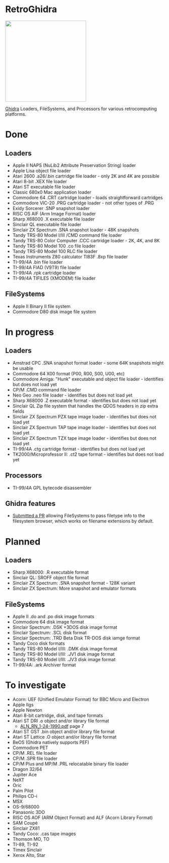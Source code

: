 # RetroGhidra

<img src="https://github.com/user-attachments/assets/4b48b672-e1a0-43c1-b6f1-b45808ab8224" width="256">

[Ghidra](https://github.com/NationalSecurityAgency/ghidra) Loaders, FileSystems, and Processors for various retrocomputing platforms.

# Done
## Loaders
- Apple II NAPS (NuLib2 Attribute Preservation String) loader
- Apple Lisa object file loader
- Atari 2600 .a26/.bin cartridge file loader - only 2K and 4K are possible
- Atari 8-bit .XEX file loader
- Atari ST executable file loader
- Classic 680x0 Mac application loader
- Commodore 64 .CRT cartridge loader - loads straightforward cartridges
- Commodore VIC-20 .PRG cartridge loader - not other types of .PRG
- Exidy Sorcerer .SNP snapshot loader
- RISC OS AIF (Arm Image Format) loader
- Sharp X68000 .X executable file loader
- Sinclair QL executable file loader
- Sinclair ZX Spectrum .SNA snapshot loader - 48K snapshots
- Tandy TRS-80 Model I/III /CMD command file loader
- Tandy TRS-80 Color Computer .CCC cartridge loader - 2K, 4K, and 8K
- Tandy TRS-80 Model 100 .co file loader
- Tandy TRS-80 Model 100 RLC file loader
- Texas Instruments Z80 calculator TI83F .8xp file loader
- TI-99/4A .bin file loader
- TI-99/4A FIAD (V9T9) file loader
- TI-99/4A .rpk cartridge loader
- TI-99/4A TIFILES (XMODEM) file loader

## FileSystems
- Apple II Binary II file system
- Commodore D80 disk image file system

# In progress
## Loaders
- Amstrad CPC .SNA snapshot format loader - some 64K snapshots might be usable
- Commodore 64 X00 format (P00, R00, S00, U00, etc)
- Commodore Amiga: "Hunk" executable and object file loader - identifies but does not load yet
- CP/M .CMD command file loader
- Neo Geo .neo file loader - identifies but does not load yet
- Sharp X68000 .Z executable format - identifies but does not load yet
- Sinclair QL Zip file system that handles the QDOS headers in zip extra fields
- Sinclair ZX Spectrum PZX tape image loader - identifies but does not load yet
- Sinclair ZX Spectrum TAP tape image loader - identifies but does not load yet
- Sinclair ZX Spectrum TZX tape image loader - identifies but does not load yet
- TI-99/4A .ctg cartridge format - identifies but does not load yet
- TK2000/Microprofessor II: .ct2 tape format - identifies but does not load yet

## Processors
- TI-99/4A GPL bytecode disassembler

## Ghidra features
- [Submitted a PR](https://github.com/NationalSecurityAgency/ghidra/pull/7062) allowing FileSystems to pass filetype info to the filesystem browser, which works on filename extensions by default.

# Planned
## Loaders
- Sharp X68000: .R executable format
- Sinclair QL: SROFF object file format
- Sinclair ZX Spectrum: .SNA snapshot format - 128K variant
- Sinclair ZX Spectrum: More snapshot and emulator formats

## FileSystems
- Apple II .do and .po disk image formats
- Commodore 64 disk image format
- Sinclair Spectrum: .DSK +3DOS disk image format
- Sinclair Spectrum: .SCL disk format
- Sinclair Spectrum: .TRD Beta Disk TR-DOS disk iamge format
- Tandy Coco disk formats
- Tandy TRS-80 Model I/III: .DMK disk image format
- Tandy TRS-80 Model I/III: .JV1 disk image format
- Tandy TRS-80 Model I/III: .JV3 disk image format
- TI-99/4A: .ark Archiver format

# To investigate
- Acorn: UEF (Unified Emulator Format) for BBC Micro and Electron
- Apple IIgs
- Apple Newton
- Atari 8-bit cartridge, disk, and tape formats
- Atari ST DRI .o object and/or library file format  
  - [ALN_RN_1-24-1990.pdf](https://web.archive.org/web/20140217215356/http://dev-docs.atariforge.org/files/ALN_RN_1-24-1990.pdf) page 7
- Atari ST GST .bin object and/or library file format
- Atari ST Lattice .O object and/or library file format
- BeOS (Ghidra natively supports PEF)
- Commodore PET
- CP/M .REL file loader
- CP/M .SPR file loader
- CP/M Plus and MP/M .PRL relocatable binary file loader
- Dragon 32/64
- Jupiter Ace
- NeXT
- Oric
- Palm Pilot
- Philips CD-i
- MSX
- OS-9/68000
- Panasonic 3DO
- RISC OS AOF (ARM Object Format) and ALF (Acorn Library Format)
- SAM Coupé
- Sinclair ZX81
- Tandy Coco: .cas tape images
- Thomson MO, TO
- TI-89, TI-92
- Timex Sinclair
- Xerox Alto, Star
